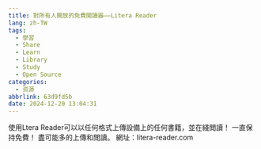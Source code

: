 ```yaml
---
title: 對所有人開放的免費閲讀器——Litera Reader
lang: zh-TW
tags:
  - 學習
  - Share
  - Learn
  - Library
  - Study
  - Open Source
categories:
  - 资源
abbrlink: 63d9fd5b
date: 2024-12-20 13:04:31
---
```

使用Ltera Reader可以以任何格式上傳設備上的任何書籍，並在綫閲讀！
一直保持免費！
盡可能多的上傳和閲讀。
網址：litera-reader.com